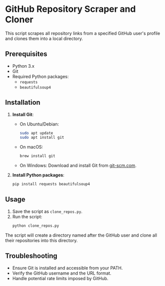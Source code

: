 # GitHub Repository Scraper and Cloner

This script scrapes all repository links from a specified GitHub user's profile and clones them into a local directory.

## Prerequisites

- Python 3.x
- Git
- Required Python packages:
  - `requests`
  - `beautifulsoup4`

## Installation

1. **Install Git**:
    - On Ubuntu/Debian:
      ```sh
      sudo apt update
      sudo apt install git
      ```
    - On macOS:
      ```sh
      brew install git
      ```
    - On Windows:
      Download and install Git from [git-scm.com](https://git-scm.com/).

2. **Install Python packages**:
    ```sh
    pip install requests beautifulsoup4
    ```

## Usage

1. Save the script as `clone_repos.py`.
2. Run the script:
    ```sh
    python clone_repos.py
    ```

The script will create a directory named after the GitHub user and clone all their repositories into this directory.



## Troubleshooting

- Ensure Git is installed and accessible from your PATH.
- Verify the GitHub username and the URL format.
- Handle potential rate limits imposed by GitHub.
